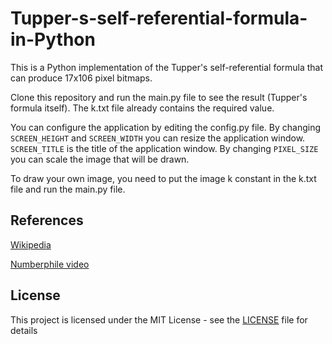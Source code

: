 # Tupper-s-self-referential-formula-in-Python

This is a Python implementation of the Tupper's self-referential formula that can produce 17x106 pixel bitmaps.

Clone this repository and run the main.py file to see the result (Tupper's formula itself). The k.txt file already contains the required value.

You can configure the application by editing the config.py file. By changing `SCREEN_HEIGHT` and `SCREEN_WIDTH` you can resize the application window. `SCREEN_TITLE` is the title of the application window. By changing `PIXEL_SIZE` you can scale the image that will be drawn.

To draw your own image, you need to put the image k constant in the k.txt file and run the main.py file.

## References

[Wikipedia](https://en.wikipedia.org/wiki/Tupper%27s_self-referential_formula)

[Numberphile video](https://www.youtube.com/watch?v=_s5RFgd59ao)

## License

This project is licensed under the MIT License - see the [LICENSE](LICENSE) file for details
